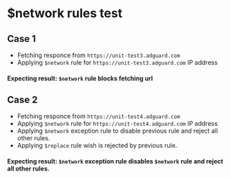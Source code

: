 # $network rules test 

## Case 1
* Fetching responce from `https://unit-test3.adguard.com`
* Applying `$network` rule for `https://unit-test3.adguard.com` IP address 
#### Expecting result: `$network` rule blocks fetching url

## Case 2
* Fetching responce from `https://unit-test4.adguard.com`
* Applying `$network` rule for `https://unit-test4.adguard.com` IP address 
* Applying `$network` exception rule to disable previous rule and reject all other rules.
* Applying `$replace` rule wish is rejected by previous rule.
#### Expecting result: `$network` exception rule disables `$network` rule and reject all other rules.